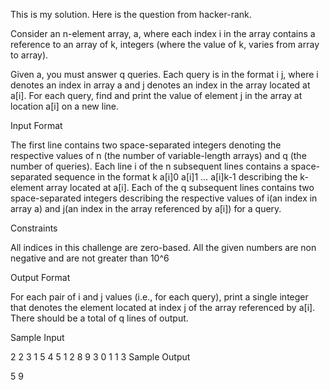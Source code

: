 This is my solution.
Here is the question from hacker-rank.


Consider an n-element array, a, where each index i in the array contains a reference to an array of k, integers (where the value of k, varies from array to array).

Given a, you must answer q queries. Each query is in the format i j, where i denotes an index in array a and j denotes an index in the array located at a[i]. For each query,
find and print the value of element j in the array at location a[i] on a new line.

Input Format

The first line contains two space-separated integers denoting the respective values of n (the number of variable-length arrays) and q (the number of queries).
Each line i of the n subsequent lines contains a space-separated sequence in the format k a[i]0 a[i]1 … a[i]k-1 describing the k-element array located at a[i].
Each of the q subsequent lines contains two space-separated integers describing the respective values of i(an index in array a) and j(an index in the array referenced by a[i]) for a query.

Constraints

All indices in this challenge are zero-based.
All the given numbers are non negative and are not greater than 10^6

Output Format

For each pair of i and j values (i.e., for each query), print a single integer that denotes the element located at index j of the array referenced by a[i]. There should be a total of q lines of output.

Sample Input

2 2
3 1 5 4
5 1 2 8 9 3
0 1
1 3
Sample Output

5
9
